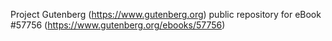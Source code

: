 Project Gutenberg (https://www.gutenberg.org) public repository for
eBook #57756 (https://www.gutenberg.org/ebooks/57756)

